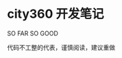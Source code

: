 <h1>city360 开发笔记 </h1>
<p>SO FAR SO GOOD              </p>
<p>代码不工整的代表，谨慎阅读，建议重做              </p>
                            
                            
